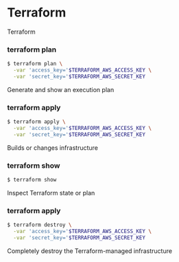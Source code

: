 # Terraform
Terraform

### terraform plan

```sh
$ terraform plan \
  -var 'access_key='$TERRAFORM_AWS_ACCESS_KEY \
  -var 'secret_key='$TERRAFORM_AWS_SECRET_KEY

```

Generate and show an execution plan


### terraform apply

```sh
$ terraform apply \
  -var 'access_key='$TERRAFORM_AWS_ACCESS_KEY \
  -var 'secret_key='$TERRAFORM_AWS_SECRET_KEY
```

Builds or changes infrastructure

### terraform show

```sh
$ terraform show
```

Inspect Terraform state or plan

### terraform apply

```sh
$ terraform destroy \
  -var 'access_key='$TERRAFORM_AWS_ACCESS_KEY \
  -var 'secret_key='$TERRAFORM_AWS_SECRET_KEY
```

Completely destroy the Terraform-managed infrastructure
